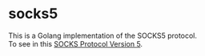 # socks5
This is a Golang implementation of the SOCKS5 protocol.   
To see in this [SOCKS Protocol Version 5](https://www.rfc-editor.org/rfc/rfc1928.html).
